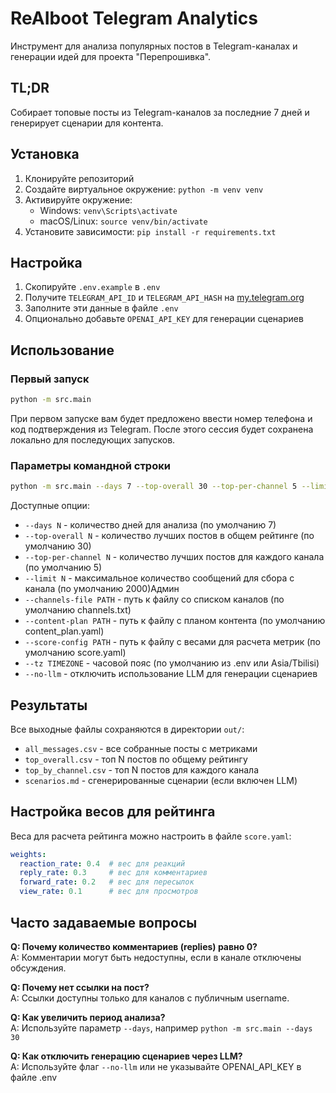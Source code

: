 # ReAIboot Telegram Analytics

Инструмент для анализа популярных постов в Telegram-каналах и генерации идей для проекта "Перепрошивка".

## TL;DR

Собирает топовые посты из Telegram-каналов за последние 7 дней и генерирует сценарии для контента.

## Установка

1. Клонируйте репозиторий
2. Создайте виртуальное окружение: `python -m venv venv`
3. Активируйте окружение: 
   - Windows: `venv\Scripts\activate`
   - macOS/Linux: `source venv/bin/activate`
4. Установите зависимости: `pip install -r requirements.txt`

## Настройка

1. Скопируйте `.env.example` в `.env`
2. Получите `TELEGRAM_API_ID` и `TELEGRAM_API_HASH` на [my.telegram.org](https://my.telegram.org)
3. Заполните эти данные в файле `.env`
4. Опционально добавьте `OPENAI_API_KEY` для генерации сценариев

## Использование

### Первый запуск

```bash
python -m src.main
```

При первом запуске вам будет предложено ввести номер телефона и код подтверждения из Telegram. После этого сессия будет сохранена локально для последующих запусков.

### Параметры командной строки

```bash
python -m src.main --days 7 --top-overall 30 --top-per-channel 5 --limit 2000
```

Доступные опции:
- `--days N` - количество дней для анализа (по умолчанию 7)
- `--top-overall N` - количество лучших постов в общем рейтинге (по умолчанию 30)
- `--top-per-channel N` - количество лучших постов для каждого канала (по умолчанию 5)
- `--limit N` - максимальное количество сообщений для сбора с канала (по умолчанию 2000)Админ 
- `--channels-file PATH` - путь к файлу со списком каналов (по умолчанию channels.txt)
- `--content-plan PATH` - путь к файлу с планом контента (по умолчанию content_plan.yaml)
- `--score-config PATH` - путь к файлу с весами для расчета метрик (по умолчанию score.yaml)
- `--tz TIMEZONE` - часовой пояс (по умолчанию из .env или Asia/Tbilisi)
- `--no-llm` - отключить использование LLM для генерации сценариев

## Результаты

Все выходные файлы сохраняются в директории `out/`:

- `all_messages.csv` - все собранные посты с метриками
- `top_overall.csv` - топ N постов по общему рейтингу
- `top_by_channel.csv` - топ N постов для каждого канала
- `scenarios.md` - сгенерированные сценарии (если включен LLM)

## Настройка весов для рейтинга

Веса для расчета рейтинга можно настроить в файле `score.yaml`:

```yaml
weights:
  reaction_rate: 0.4  # вес для реакций
  reply_rate: 0.3     # вес для комментариев
  forward_rate: 0.2   # вес для пересылок
  view_rate: 0.1      # вес для просмотров
```

## Часто задаваемые вопросы

**Q: Почему количество комментариев (replies) равно 0?**  
A: Комментарии могут быть недоступны, если в канале отключены обсуждения.

**Q: Почему нет ссылки на пост?**  
A: Ссылки доступны только для каналов с публичным username.

**Q: Как увеличить период анализа?**  
A: Используйте параметр `--days`, например `python -m src.main --days 30`

**Q: Как отключить генерацию сценариев через LLM?**  
A: Используйте флаг `--no-llm` или не указывайте OPENAI_API_KEY в файле .env

